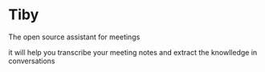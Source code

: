 # Tiby
The open source assistant for meetings

it will help you transcribe your meeting notes and extract the knowlledge in conversations
